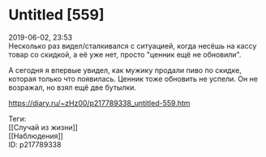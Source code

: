 Untitled [559]
===============

   
 2019-06-02, 23:53   
  Несколько раз видел/сталкивался с ситуацией, когда несёшь на кассу товар со скидкой, а её уже нет, просто "ценник ещё не обновили".   
   
 А сегодня я впервые увидел, как мужику продали пиво по скидке, которая только что появилась. Ценник тоже обновить не успели. Он не возражал, но взял ещё две бутылки.   
    
 <https://diary.ru/~zHz00/p217789338_untitled-559.htm>   
   
 Теги:   
 [[Случай из жизни]]   
 [[Наблюдения]]   
 ID: p217789338